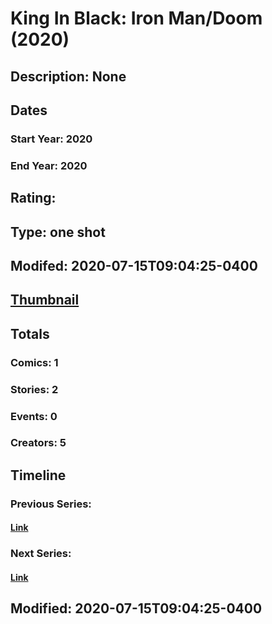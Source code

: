 # King In Black: Iron Man/Doom (2020)
## Description: None
## Dates
### Start Year: 2020
### End Year: 2020
## Rating: 
## Type: one shot
## Modifed: 2020-07-15T09:04:25-0400
## [Thumbnail](http://i.annihil.us/u/prod/marvel/i/mg/b/40/image_not_available.jpg)
## Totals
### Comics: 1
### Stories: 2
### Events: 0
### Creators: 5
## Timeline
### Previous Series: 
#### [Link]()
### Next Series: 
#### [Link]()
## Modified: 2020-07-15T09:04:25-0400